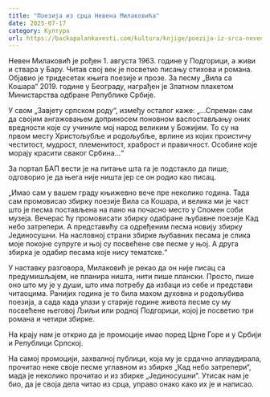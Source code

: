 ```yaml
---
title: "Поезија из срца Невена Милаковића"
date: 2025-07-17
category: Култура
url: https://backapalankavesti.com/kultura/knjige/poezija-iz-srca-nevena-milakovica/
---
```


Невен Милаковић је рођен 1. августа 1963. године у Подгорици, а живи и ствара у Бару. Читав свој век је посветио писању стихова и романа. Објавио је тридесетак књига поезије и прозе. За песму „Вила са Кошара“ 2019. године у Београду, награђен је Златном плакетом Министарства одбране Републике Србије.

У свом „Завјету српском роду“, између осталог каже: „…Спреман сам да својим ангажовањем доприносем поновном васпостављању оних вредности које су учиниле мој народ великим у Божијим. То су на првом месту Христољубље и родољубље, врлине из којих проистичу честитост, мудрост, племенитост, храброст и правичност. Особине које морају красити сваког Србина…“

За портал БАП вести је на питање шта га је подстакло да пише, одговорио је да њега није ништа јер се он родио као писац.

„Имао сам у вашем граду књижевно вече пре неколико година. Тада сам промовисао збирку поезије Вила са Кошара, и велика ми је част што је песма постављена на пано на почасно место у Спомен соби музеја. Вечерас ћу промовисати збирку одабране љубавне поезије Кад небо затрепери. А представићу са одређеним песма новију збирку Јединосушни. На насловној страни збирке љубавних песама је слика моје покојне супруге и њој су посвећене све песме у њој. А друга збирка је одабир песама које нису тематске.“

У наставку разговора, Милаковић је рекао да он није писац са предумишљајем, не планира ништа, нити пише плански. Просто, пише оно што му је у души, што има потребу да избаци из себе и представи читаоцима. Ранијих година је то била махом духовна и родољубива поезија, а сада када улази у старије године живота песме су му посвећене његовој Љиљи или родној Подгорици, којој је посветио три романа и четири збирке.

На крају нам је открио да је промоције имао поред Црне Горе и у Србији и Републици Српској.

На самој промоцији, захвалној публици, која му је срдачно аплаудирала, прочитао неке своје песме углавном из збирке „Кад небо затрепери“, мада је неколико прочитао и из збирке „Јединосушни“. Утисак нам је био, да је своја дела читао из срца, управо онако како их је и написао.
